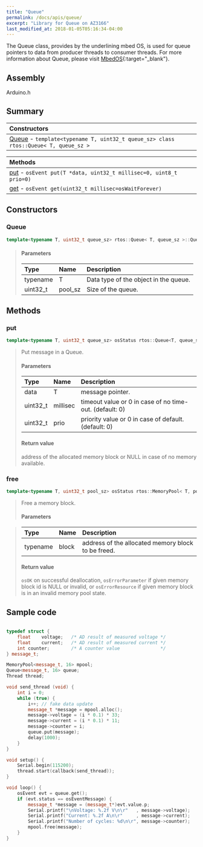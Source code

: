 ```yaml
---
title: "Queue"
permalink: /docs/apis/queue/
excerpt: "Library for Queue on AZ3166"
last_modified_at: 2018-01-05T05:16:34-04:00
---
```


The Queue class, provides by the underlining mbed OS, is used for queue pointers
to data from producer threads to consumer threads. For more information about
Queue, please visit
[MbedOS](https://os.mbed.com/docs/v5.6/mbed-os-api-doxy/classrtos_1_1_queue.html){:target="\_blank"}.

## Assembly

Arduino.h

## Summary

| Constructors                                                                                 |
| :------------------------------------------------------------------------------------------- |
| [Queue](#Queue) - `template<typename T, uint32_t queue_sz> class rtos::Queue< T, queue_sz >` |

| Methods                                                                    |
| :------------------------------------------------------------------------- |
| [put](#put) - `osEvent put(T *data, uint32_t millisec=0, uint8_t prio=0) ` |
| [get](#get) - `osEvent get(uint32_t millisec=osWaitForever)`               |

## Constructors

### Queue

```cpp
template<typename T, uint32_t queue_sz> rtos::Queue< T, queue_sz >::Queue  (  )
```

> #### Parameters
>
> | Type     | Name    | Description                           |
> | :------- | :------ | :------------------------------------ |
> | typename | T       | Data type of the object in the queue. |
> | uint32_t | pool_sz | Size of the queue.                    |

## Methods

### put

```cpp
template<typename T, uint32_t queue_sz> osStatus rtos::Queue<T, queue_sz>::put( T* data, uint32_t millisec = 0, uint8_t prio = 0)
```

> Put message in a Queue.
>
> #### Parameters
>
> | Type     | Name     | Description                                             |
> | :------- | :------- | :------------------------------------------------------ |
> | data     | T        | message pointer.                                        |
> | uint32_t | millisec | timeout value or 0 in case of no time-out. (default: 0) |
> | uint32_t | prio     | priority value or 0 in case of default. (default: 0)    |
>
> #### Return value
>
> address of the allocated memory block or NULL in case of no memory available.

### free

```cpp
template<typename T, uint32_t pool_sz> osStatus rtos::MemoryPool< T, pool_sz >::free(T* block)
```

> Free a memory block.
>
> #### Parameters

> | Type     | Name  | Description                                        |
> | :------- | :---- | :------------------------------------------------- |
> | typename | block | address of the allocated memory block to be freed. |
>
> #### Return value
>
> `osOK` on successful deallocation, `osErrorParameter` if given memory block id
> is NULL or invalid, or `osErrorResource` if given memory block is in an
> invalid memory pool state.

## Sample code

```cpp

typedef struct {
    float    voltage;   /* AD result of measured voltage */
    float    current;   /* AD result of measured current */
    int counter;        /* A counter value               */
} message_t;

MemoryPool<message_t, 16> mpool;
Queue<message_t, 16> queue;
Thread thread;

void send_thread (void) {
    int i = 0;
    while (true) {
        i++; // fake data update
        message_t *message = mpool.alloc();
        message->voltage = (i * 0.1) * 33;
        message->current = (i * 0.1) * 11;
        message->counter = i;
        queue.put(message);
        delay(1000);
    }
}

void setup() {
	Serial.begin(115200);
	thread.start(callback(send_thread));
}

void loop() {
    osEvent evt = queue.get();
    if (evt.status == osEventMessage) {
        message_t *message = (message_t*)evt.value.p;
        Serial.printf("\nVoltage: %.2f V\n\r"   , message->voltage);
        Serial.printf("Current: %.2f A\n\r"     , message->current);
        Serial.printf("Number of cycles: %d\n\r", message->counter);
        mpool.free(message);
    }
}

```
